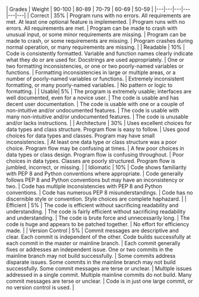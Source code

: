 |  Grades  | Weight | 90-100  | 80-89  | 70-79  | 60-69  | 50-59  |
|---|---|---|---|---|---|
| Correct  |   35%   | Program runs with no errors. All requirements are met. At least one optional feature is implemented.  | Program runs with no errors. All requirements are met.  | Program can be made to crash with unusual input, or some minor requirements are missing.  | Program can be made to crash, or some requirements are missing.  | Program crashes during normal operation, or many requirements are missing.  |
| Readable  |   10%   | Code is consistently formatted. Variable and function names clearly indicate what they do or are used for. Docstrings are used appropriately.  | One or two formatting inconsistencies, or one or two poorly-named variables or functions.  | Formatting inconsistencies in large or multiple areas, or a number of poorly-named variables or functions.  | Extremely inconsistent formatting, or many poorly-named variables.  | No pattern or logic to formatting.  |
| Usable|   5%   | The program is extremely usable; interfaces are well documented, even for a novice user.  | The code is usable and has decent user documentation.  | The code is usable with one or a couple of non-intuitive and/or undocumented features.  | The code is usable with many non-intuitive and/or undocumented features.  | The code is unusable and/or lacks instructions.  |
| Architecture  |   30%   | Uses excellent choices for data types and class structure. Program flow is easy to follow.  | Uses good choices for data types and classes. Program may have small inconsistencies.  | At least one data type or class structure was a poor choice. Program flow may be confusing at times.  | A few poor choices in data types or class design. Program flow is confusing throughout.  | Poor choices in data types. Classes are poorly structured. Program flow is jumbled, incorrect, or missing.  |
| Idiomatic  |   10%   | Code shows familiarity with PEP 8 and Python conventions where appropriate.  | Code generally follows PEP 8 and Python conventions but may have an inconsistency or two.  | Code has multiple inconsistencies with PEP 8 and Python conventions.  | Code has numerous PEP 8 misunderstandings.  | Code has no discernible style or convention. Style choices are complete haphazard.  |
| Efficient  |   5%   | The code is efficient without sacrificing readability and understanding.  | The code is fairly efficient without sacrificing readability and understanding.	  | The code is brute force and unnecessarily long.	  | The code is huge and appears to be patched together.  | No effort for efficiency made.  |
| Version Control  |   5%   | Commit messages are descriptive and clear. Each commit is independent of the other. Code builds successfully at each commit in the master or mainline branch.  | Each commit generally fixes or addresses an independent issue. One or two commits in the mainline branch may not build successfully.  | Some commits address disparate issues. Some commits in the mainline branch may not build successfully. Some commit messages are terse or unclear.  | Multiple issues addressed in a single commit. Multiple mainline commits do not build. Many commit messages are terse or unclear.  | Code is in just one large commit, or no version control is used.  |
